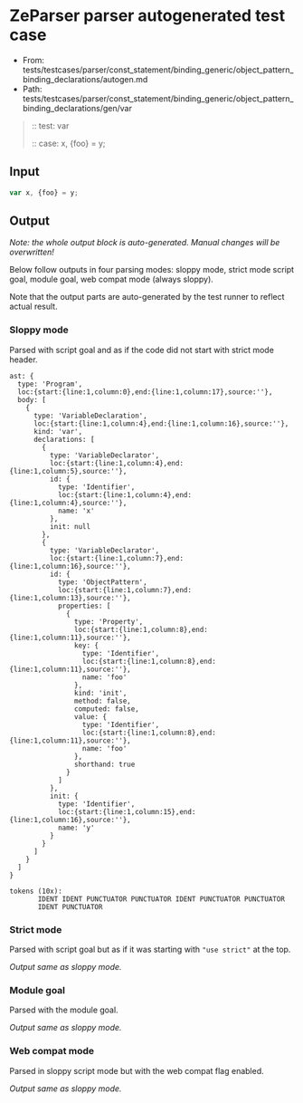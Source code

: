 # ZeParser parser autogenerated test case

- From: tests/testcases/parser/const_statement/binding_generic/object_pattern_binding_declarations/autogen.md
- Path: tests/testcases/parser/const_statement/binding_generic/object_pattern_binding_declarations/gen/var

> :: test: var
>
> :: case: x, {foo} = y;

## Input


`````js
var x, {foo} = y;
`````

## Output

_Note: the whole output block is auto-generated. Manual changes will be overwritten!_

Below follow outputs in four parsing modes: sloppy mode, strict mode script goal, module goal, web compat mode (always sloppy).

Note that the output parts are auto-generated by the test runner to reflect actual result.

### Sloppy mode

Parsed with script goal and as if the code did not start with strict mode header.

`````
ast: {
  type: 'Program',
  loc:{start:{line:1,column:0},end:{line:1,column:17},source:''},
  body: [
    {
      type: 'VariableDeclaration',
      loc:{start:{line:1,column:4},end:{line:1,column:16},source:''},
      kind: 'var',
      declarations: [
        {
          type: 'VariableDeclarator',
          loc:{start:{line:1,column:4},end:{line:1,column:5},source:''},
          id: {
            type: 'Identifier',
            loc:{start:{line:1,column:4},end:{line:1,column:4},source:''},
            name: 'x'
          },
          init: null
        },
        {
          type: 'VariableDeclarator',
          loc:{start:{line:1,column:7},end:{line:1,column:16},source:''},
          id: {
            type: 'ObjectPattern',
            loc:{start:{line:1,column:7},end:{line:1,column:13},source:''},
            properties: [
              {
                type: 'Property',
                loc:{start:{line:1,column:8},end:{line:1,column:11},source:''},
                key: {
                  type: 'Identifier',
                  loc:{start:{line:1,column:8},end:{line:1,column:11},source:''},
                  name: 'foo'
                },
                kind: 'init',
                method: false,
                computed: false,
                value: {
                  type: 'Identifier',
                  loc:{start:{line:1,column:8},end:{line:1,column:11},source:''},
                  name: 'foo'
                },
                shorthand: true
              }
            ]
          },
          init: {
            type: 'Identifier',
            loc:{start:{line:1,column:15},end:{line:1,column:16},source:''},
            name: 'y'
          }
        }
      ]
    }
  ]
}

tokens (10x):
       IDENT IDENT PUNCTUATOR PUNCTUATOR IDENT PUNCTUATOR PUNCTUATOR
       IDENT PUNCTUATOR
`````

### Strict mode

Parsed with script goal but as if it was starting with `"use strict"` at the top.

_Output same as sloppy mode._

### Module goal

Parsed with the module goal.

_Output same as sloppy mode._

### Web compat mode

Parsed in sloppy script mode but with the web compat flag enabled.

_Output same as sloppy mode._
